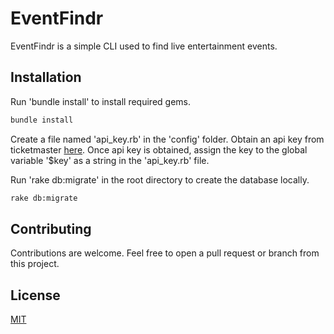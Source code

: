 # EventFindr

EventFindr is a simple CLI used to find live entertainment events.

## Installation

Run 'bundle install' to install required gems.

```bash
bundle install
```

Create a file named 'api_key.rb' in the 'config' folder. Obtain an api key from ticketmaster [here](https://developer.ticketmaster.com/products-and-docs/apis/getting-started/). Once api key is obtained, assign the key to the global variable '$key' as a string in the 'api_key.rb' file.

Run 'rake db:migrate' in the root directory to create the database locally.

```bash
rake db:migrate
```


## Contributing
Contributions are welcome. Feel free to open a pull request or branch from this project.

## License
[MIT](https://choosealicense.com/licenses/mit/)
